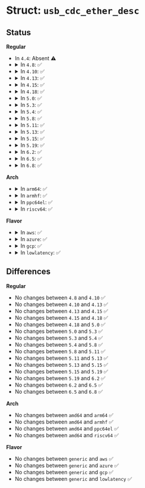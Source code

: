 # Struct: <code>usb_cdc_ether_desc</code>

## Status
<b>Regular</b>
<ul>
<li>
In <code>4.4</code>: Absent ⚠️
</li>
<li>
<details>
<summary>In <code>4.8</code>: ✅</summary>

```c
struct usb_cdc_ether_desc {
    __u8 bLength;
    __u8 bDescriptorType;
    __u8 bDescriptorSubType;
    __u8 iMACAddress;
    __le32 bmEthernetStatistics;
    __le16 wMaxSegmentSize;
    __le16 wNumberMCFilters;
    __u8 bNumberPowerFilters;
};
```
</details>
</li>
<li>
<details>
<summary>In <code>4.10</code>: ✅</summary>

```c
struct usb_cdc_ether_desc {
    __u8 bLength;
    __u8 bDescriptorType;
    __u8 bDescriptorSubType;
    __u8 iMACAddress;
    __le32 bmEthernetStatistics;
    __le16 wMaxSegmentSize;
    __le16 wNumberMCFilters;
    __u8 bNumberPowerFilters;
};
```
</details>
</li>
<li>
<details>
<summary>In <code>4.13</code>: ✅</summary>

```c
struct usb_cdc_ether_desc {
    __u8 bLength;
    __u8 bDescriptorType;
    __u8 bDescriptorSubType;
    __u8 iMACAddress;
    __le32 bmEthernetStatistics;
    __le16 wMaxSegmentSize;
    __le16 wNumberMCFilters;
    __u8 bNumberPowerFilters;
};
```
</details>
</li>
<li>
<details>
<summary>In <code>4.15</code>: ✅</summary>

```c
struct usb_cdc_ether_desc {
    __u8 bLength;
    __u8 bDescriptorType;
    __u8 bDescriptorSubType;
    __u8 iMACAddress;
    __le32 bmEthernetStatistics;
    __le16 wMaxSegmentSize;
    __le16 wNumberMCFilters;
    __u8 bNumberPowerFilters;
};
```
</details>
</li>
<li>
<details>
<summary>In <code>4.18</code>: ✅</summary>

```c
struct usb_cdc_ether_desc {
    __u8 bLength;
    __u8 bDescriptorType;
    __u8 bDescriptorSubType;
    __u8 iMACAddress;
    __le32 bmEthernetStatistics;
    __le16 wMaxSegmentSize;
    __le16 wNumberMCFilters;
    __u8 bNumberPowerFilters;
};
```
</details>
</li>
<li>
<details>
<summary>In <code>5.0</code>: ✅</summary>

```c
struct usb_cdc_ether_desc {
    __u8 bLength;
    __u8 bDescriptorType;
    __u8 bDescriptorSubType;
    __u8 iMACAddress;
    __le32 bmEthernetStatistics;
    __le16 wMaxSegmentSize;
    __le16 wNumberMCFilters;
    __u8 bNumberPowerFilters;
};
```
</details>
</li>
<li>
<details>
<summary>In <code>5.3</code>: ✅</summary>

```c
struct usb_cdc_ether_desc {
    __u8 bLength;
    __u8 bDescriptorType;
    __u8 bDescriptorSubType;
    __u8 iMACAddress;
    __le32 bmEthernetStatistics;
    __le16 wMaxSegmentSize;
    __le16 wNumberMCFilters;
    __u8 bNumberPowerFilters;
};
```
</details>
</li>
<li>
<details>
<summary>In <code>5.4</code>: ✅</summary>

```c
struct usb_cdc_ether_desc {
    __u8 bLength;
    __u8 bDescriptorType;
    __u8 bDescriptorSubType;
    __u8 iMACAddress;
    __le32 bmEthernetStatistics;
    __le16 wMaxSegmentSize;
    __le16 wNumberMCFilters;
    __u8 bNumberPowerFilters;
};
```
</details>
</li>
<li>
<details>
<summary>In <code>5.8</code>: ✅</summary>

```c
struct usb_cdc_ether_desc {
    __u8 bLength;
    __u8 bDescriptorType;
    __u8 bDescriptorSubType;
    __u8 iMACAddress;
    __le32 bmEthernetStatistics;
    __le16 wMaxSegmentSize;
    __le16 wNumberMCFilters;
    __u8 bNumberPowerFilters;
};
```
</details>
</li>
<li>
<details>
<summary>In <code>5.11</code>: ✅</summary>

```c
struct usb_cdc_ether_desc {
    __u8 bLength;
    __u8 bDescriptorType;
    __u8 bDescriptorSubType;
    __u8 iMACAddress;
    __le32 bmEthernetStatistics;
    __le16 wMaxSegmentSize;
    __le16 wNumberMCFilters;
    __u8 bNumberPowerFilters;
};
```
</details>
</li>
<li>
<details>
<summary>In <code>5.13</code>: ✅</summary>

```c
struct usb_cdc_ether_desc {
    __u8 bLength;
    __u8 bDescriptorType;
    __u8 bDescriptorSubType;
    __u8 iMACAddress;
    __le32 bmEthernetStatistics;
    __le16 wMaxSegmentSize;
    __le16 wNumberMCFilters;
    __u8 bNumberPowerFilters;
};
```
</details>
</li>
<li>
<details>
<summary>In <code>5.15</code>: ✅</summary>

```c
struct usb_cdc_ether_desc {
    __u8 bLength;
    __u8 bDescriptorType;
    __u8 bDescriptorSubType;
    __u8 iMACAddress;
    __le32 bmEthernetStatistics;
    __le16 wMaxSegmentSize;
    __le16 wNumberMCFilters;
    __u8 bNumberPowerFilters;
};
```
</details>
</li>
<li>
<details>
<summary>In <code>5.19</code>: ✅</summary>

```c
struct usb_cdc_ether_desc {
    __u8 bLength;
    __u8 bDescriptorType;
    __u8 bDescriptorSubType;
    __u8 iMACAddress;
    __le32 bmEthernetStatistics;
    __le16 wMaxSegmentSize;
    __le16 wNumberMCFilters;
    __u8 bNumberPowerFilters;
};
```
</details>
</li>
<li>
<details>
<summary>In <code>6.2</code>: ✅</summary>

```c
struct usb_cdc_ether_desc {
    __u8 bLength;
    __u8 bDescriptorType;
    __u8 bDescriptorSubType;
    __u8 iMACAddress;
    __le32 bmEthernetStatistics;
    __le16 wMaxSegmentSize;
    __le16 wNumberMCFilters;
    __u8 bNumberPowerFilters;
};
```
</details>
</li>
<li>
<details>
<summary>In <code>6.5</code>: ✅</summary>

```c
struct usb_cdc_ether_desc {
    __u8 bLength;
    __u8 bDescriptorType;
    __u8 bDescriptorSubType;
    __u8 iMACAddress;
    __le32 bmEthernetStatistics;
    __le16 wMaxSegmentSize;
    __le16 wNumberMCFilters;
    __u8 bNumberPowerFilters;
};
```
</details>
</li>
<li>
<details>
<summary>In <code>6.8</code>: ✅</summary>

```c
struct usb_cdc_ether_desc {
    __u8 bLength;
    __u8 bDescriptorType;
    __u8 bDescriptorSubType;
    __u8 iMACAddress;
    __le32 bmEthernetStatistics;
    __le16 wMaxSegmentSize;
    __le16 wNumberMCFilters;
    __u8 bNumberPowerFilters;
};
```
</details>
</li>
</ul>
<b>Arch</b>
<ul>
<li>
<details>
<summary>In <code>arm64</code>: ✅</summary>

```c
struct usb_cdc_ether_desc {
    __u8 bLength;
    __u8 bDescriptorType;
    __u8 bDescriptorSubType;
    __u8 iMACAddress;
    __le32 bmEthernetStatistics;
    __le16 wMaxSegmentSize;
    __le16 wNumberMCFilters;
    __u8 bNumberPowerFilters;
};
```
</details>
</li>
<li>
<details>
<summary>In <code>armhf</code>: ✅</summary>

```c
struct usb_cdc_ether_desc {
    __u8 bLength;
    __u8 bDescriptorType;
    __u8 bDescriptorSubType;
    __u8 iMACAddress;
    __le32 bmEthernetStatistics;
    __le16 wMaxSegmentSize;
    __le16 wNumberMCFilters;
    __u8 bNumberPowerFilters;
};
```
</details>
</li>
<li>
<details>
<summary>In <code>ppc64el</code>: ✅</summary>

```c
struct usb_cdc_ether_desc {
    __u8 bLength;
    __u8 bDescriptorType;
    __u8 bDescriptorSubType;
    __u8 iMACAddress;
    __le32 bmEthernetStatistics;
    __le16 wMaxSegmentSize;
    __le16 wNumberMCFilters;
    __u8 bNumberPowerFilters;
};
```
</details>
</li>
<li>
<details>
<summary>In <code>riscv64</code>: ✅</summary>

```c
struct usb_cdc_ether_desc {
    __u8 bLength;
    __u8 bDescriptorType;
    __u8 bDescriptorSubType;
    __u8 iMACAddress;
    __le32 bmEthernetStatistics;
    __le16 wMaxSegmentSize;
    __le16 wNumberMCFilters;
    __u8 bNumberPowerFilters;
};
```
</details>
</li>
</ul>
<b>Flavor</b>
<ul>
<li>
<details>
<summary>In <code>aws</code>: ✅</summary>

```c
struct usb_cdc_ether_desc {
    __u8 bLength;
    __u8 bDescriptorType;
    __u8 bDescriptorSubType;
    __u8 iMACAddress;
    __le32 bmEthernetStatistics;
    __le16 wMaxSegmentSize;
    __le16 wNumberMCFilters;
    __u8 bNumberPowerFilters;
};
```
</details>
</li>
<li>
<details>
<summary>In <code>azure</code>: ✅</summary>

```c
struct usb_cdc_ether_desc {
    __u8 bLength;
    __u8 bDescriptorType;
    __u8 bDescriptorSubType;
    __u8 iMACAddress;
    __le32 bmEthernetStatistics;
    __le16 wMaxSegmentSize;
    __le16 wNumberMCFilters;
    __u8 bNumberPowerFilters;
};
```
</details>
</li>
<li>
<details>
<summary>In <code>gcp</code>: ✅</summary>

```c
struct usb_cdc_ether_desc {
    __u8 bLength;
    __u8 bDescriptorType;
    __u8 bDescriptorSubType;
    __u8 iMACAddress;
    __le32 bmEthernetStatistics;
    __le16 wMaxSegmentSize;
    __le16 wNumberMCFilters;
    __u8 bNumberPowerFilters;
};
```
</details>
</li>
<li>
<details>
<summary>In <code>lowlatency</code>: ✅</summary>

```c
struct usb_cdc_ether_desc {
    __u8 bLength;
    __u8 bDescriptorType;
    __u8 bDescriptorSubType;
    __u8 iMACAddress;
    __le32 bmEthernetStatistics;
    __le16 wMaxSegmentSize;
    __le16 wNumberMCFilters;
    __u8 bNumberPowerFilters;
};
```
</details>
</li>
</ul>

## Differences
<b>Regular</b>
<ul>
<li>
No changes between <code>4.8</code> and <code>4.10</code> ✅
</li>
<li>
No changes between <code>4.10</code> and <code>4.13</code> ✅
</li>
<li>
No changes between <code>4.13</code> and <code>4.15</code> ✅
</li>
<li>
No changes between <code>4.15</code> and <code>4.18</code> ✅
</li>
<li>
No changes between <code>4.18</code> and <code>5.0</code> ✅
</li>
<li>
No changes between <code>5.0</code> and <code>5.3</code> ✅
</li>
<li>
No changes between <code>5.3</code> and <code>5.4</code> ✅
</li>
<li>
No changes between <code>5.4</code> and <code>5.8</code> ✅
</li>
<li>
No changes between <code>5.8</code> and <code>5.11</code> ✅
</li>
<li>
No changes between <code>5.11</code> and <code>5.13</code> ✅
</li>
<li>
No changes between <code>5.13</code> and <code>5.15</code> ✅
</li>
<li>
No changes between <code>5.15</code> and <code>5.19</code> ✅
</li>
<li>
No changes between <code>5.19</code> and <code>6.2</code> ✅
</li>
<li>
No changes between <code>6.2</code> and <code>6.5</code> ✅
</li>
<li>
No changes between <code>6.5</code> and <code>6.8</code> ✅
</li>
</ul>
<b>Arch</b>
<ul>
<li>
No changes between <code>amd64</code> and <code>arm64</code> ✅
</li>
<li>
No changes between <code>amd64</code> and <code>armhf</code> ✅
</li>
<li>
No changes between <code>amd64</code> and <code>ppc64el</code> ✅
</li>
<li>
No changes between <code>amd64</code> and <code>riscv64</code> ✅
</li>
</ul>
<b>Flavor</b>
<ul>
<li>
No changes between <code>generic</code> and <code>aws</code> ✅
</li>
<li>
No changes between <code>generic</code> and <code>azure</code> ✅
</li>
<li>
No changes between <code>generic</code> and <code>gcp</code> ✅
</li>
<li>
No changes between <code>generic</code> and <code>lowlatency</code> ✅
</li>
</ul>
